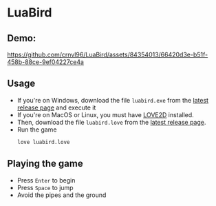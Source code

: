 # LuaBird

## Demo:

https://github.com/crnvl96/LuaBird/assets/84354013/66420d3e-b51f-458b-88ce-9ef04227ce4a

## Usage

- If you're on Windows, download the file `luabird.exe` from the [latest release page](https://github.com/crnvl96/LuaBird/releases/tag/v1.0.1) and execute it
- If you're on MacOS or Linux, you must have [LOVE2D](https://love2d.org/wiki/Getting_Started) installed.
- Then, download the file `luabird.love` from the [latest release page](https://github.com/crnvl96/LuaBird/releases/tag/v1.0.1).
- Run the game
  ```bash
  love luabird.love
  ```

## Playing the game
- Press `Enter` to begin
- Press `Space` to jump
- Avoid the pipes and the ground
